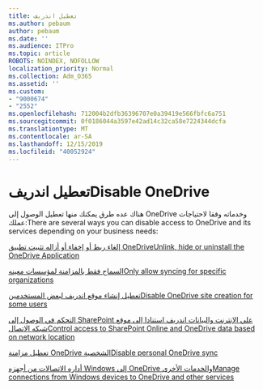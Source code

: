 ```yaml
---
title: تعطيل اندريف
ms.author: pebaum
author: pebaum
ms.date: ''
ms.audience: ITPro
ms.topic: article
ROBOTS: NOINDEX, NOFOLLOW
localization_priority: Normal
ms.collection: Adm_O365
ms.assetid: ''
ms.custom:
- "9000674"
- "2552"
ms.openlocfilehash: 712004b2dfb36396707e0a39419e566fbfc6a751
ms.sourcegitcommit: 0f0186044a3597e42ad14c32ca58e7224344dcfa
ms.translationtype: MT
ms.contentlocale: ar-SA
ms.lasthandoff: 12/15/2019
ms.locfileid: "40052924"
---
```

# <a name="disable-onedrive"></a><span data-ttu-id="e6660-102">تعطيل اندريف</span><span class="sxs-lookup"><span data-stu-id="e6660-102">Disable OneDrive</span></span>

<span data-ttu-id="e6660-103">هناك عده طرق يمكنك منها تعطيل الوصول إلى OneDrive وخدماته وفقا لاحتياجات عملك:</span><span class="sxs-lookup"><span data-stu-id="e6660-103">There are several ways you can disable access to OneDrive and its services depending on your business needs:</span></span>

[<span data-ttu-id="e6660-104">إلغاء ربط أو إخفاء أو أزاله تثبيت تطبيق OneDrive</span><span class="sxs-lookup"><span data-stu-id="e6660-104">Unlink, hide or uninstall the OneDrive Application</span></span>](https://support.office.com/article/turn-off-disable-or-uninstall-onedrive-f32a17ce-3336-40fe-9c38-6efb09f944b0)

[<span data-ttu-id="e6660-105">السماح فقط بالمزامنة لمؤسسات معينه</span><span class="sxs-lookup"><span data-stu-id="e6660-105">Only allow syncing for specific organizations</span></span>](https://docs.microsoft.com/onedrive/use-group-policy#allow-syncing-onedrive-accounts-for-only-specific-organizations)

[<span data-ttu-id="e6660-106">تعطيل إنشاء موقع اندريف لبعض المستخدمين</span><span class="sxs-lookup"><span data-stu-id="e6660-106">Disable OneDrive site creation for some users</span></span>](https://docs.microsoft.com/sharepoint/manage-user-profiles#disable-onedrive-creation-for-some-users)

[<span data-ttu-id="e6660-107">التحكم في الوصول إلى SharePoint علي الإنترنت والبيانات اندريف استنادا إلى موقع شبكه الاتصال</span><span class="sxs-lookup"><span data-stu-id="e6660-107">Control access to SharePoint Online and OneDrive data based on network location</span></span>](https://docs.microsoft.com/sharepoint/control-access-based-on-network-location)

[<span data-ttu-id="e6660-108">تعطيل مزامنة OneDrive الشخصية</span><span class="sxs-lookup"><span data-stu-id="e6660-108">Disable personal OneDrive sync</span></span>](https://docs.microsoft.com/onedrive/use-group-policy#DisablePersonalSync)

[<span data-ttu-id="e6660-109">أداره الاتصالات من أجهزه Windows إلى OneDrive والخدمات الأخرى</span><span class="sxs-lookup"><span data-stu-id="e6660-109">Manage connections from Windows devices to OneDrive and other services</span></span>](https://docs.microsoft.com/windows/privacy/manage-connections-from-windows-operating-system-components-to-microsoft-services#bkmk-onedrive)



